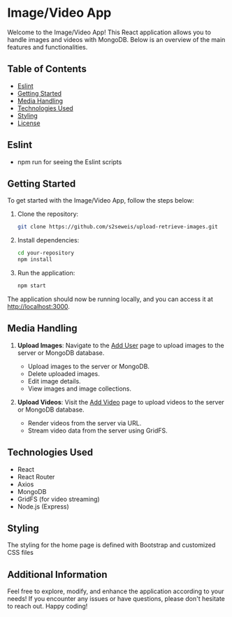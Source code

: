 # Image/Video App

Welcome to the Image/Video App! This React application allows you to handle images and videos with MongoDB. Below is an overview of the main features and functionalities.

## Table of Contents
- [Eslint](#eslint)
- [Getting Started](#getting-started)
- [Media Handling](#media-handling)
- [Technologies Used](#technologies-used)
- [Styling](#styling)
- [License](#license)

## Eslint
- npm run for seeing the Eslint scripts

## Getting Started
To get started with the Image/Video App, follow the steps below:

1. Clone the repository:

   ```bash
   git clone https://github.com/s2seweis/upload-retrieve-images.git
   ```

2. Install dependencies:

   ```bash
   cd your-repository
   npm install
   ```

3. Run the application:

   ```bash
   npm start
   ```

The application should now be running locally, and you can access it at [http://localhost:3000](http://localhost:3000).


## Media Handling

1. **Upload Images**: Navigate to the [Add User](/adduser) page to upload images to the server or MongoDB database.

   - Upload images to the server or MongoDB.
   - Delete uploaded images.
   - Edit image details.
   - View images and image collections.

2. **Upload Videos**: Visit the [Add Video](/addvideo) page to upload videos to the server or MongoDB database.

   - Render videos from the server via URL.
   - Stream video data from the server using GridFS.

## Technologies Used
- React
- React Router
- Axios
- MongoDB
- GridFS (for video streaming)
- Node.js (Express)

## Styling

The styling for the home page is defined with Bootstrap and customized CSS files

## Additional Information

Feel free to explore, modify, and enhance the application according to your needs! If you encounter any issues or have questions, please don't hesitate to reach out. Happy coding!